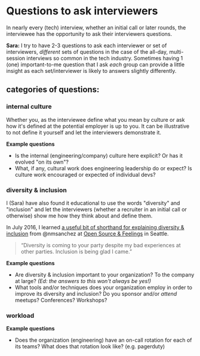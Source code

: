 # Questions to ask interviewers

In nearly every (tech) interview, whether an initial call or later rounds, the interviewee has the opportunity to ask their interviewers questions.

**Sara:** I try to have 2-3 questions to ask each interviewer or set of interviewers, _different_ sets of questions in the case of the all-day, multi-session interviews so common in the tech industry. Sometimes having 1 (one) important-to-me question that I ask _each_ group can provide a little insight as each set/interviewer is likely to answers slightly differently.

## categories of questions:

### internal culture

Whether you, as the interviewee define what you mean by culture or ask how it's defined at the potential employer is up to you. It can be illustrative to not define it yourself and let the interviewers demonstrate it.

**Example questions**   
* Is the internal (engineering/company) culture here explicit? Or has it evolved "on its own"?
* What, if any, cultural work does engineering leadership do or expect? Is culture work encouraged or expected of individual devs?

### diversity & inclusion

I (Sara) have also found it educational to use the words "diversity" and "inclusion" and let the interviewers (whether a recruiter in an initial call or otherwise) show me how they think about and define them.

In July 2016, I learned [a useful bit of shorthand for explaining diversity & inclusion](https://twitter.com/dotsara/status/756529441166151680) from @nmsanchez at [Open Source & Feelings](http://www.osfeels.com) in Seattle.

> “Diversity is coming to your party despite my bad experiences at other parties. Inclusion is being glad I came.” 

**Example questions**   
* Are diversity & inclusion important to your organization? To the company at large? _(Ed: the answers to this won't always be yes!)_
* What tools and/or techniques does your organization employ in order to improve its diversity and inclusion? Do you sponsor and/or _attend_ meetups? Conferences? Workshops? 

### workload

**Example questions**   
* Does the organization (engineering) have an on-call rotation for each of its teams? What does that rotation look like? (e.g. pagerduty)

